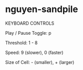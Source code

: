 # nguyen-sandpile


  KEYBOARD CONTROLS 

Play / Pause Toggle:      p

Threshold:                1 - 8

Speed:                    9 (slower), 0 (faster)

Size of Cell:             - (smaller), + (larger)
